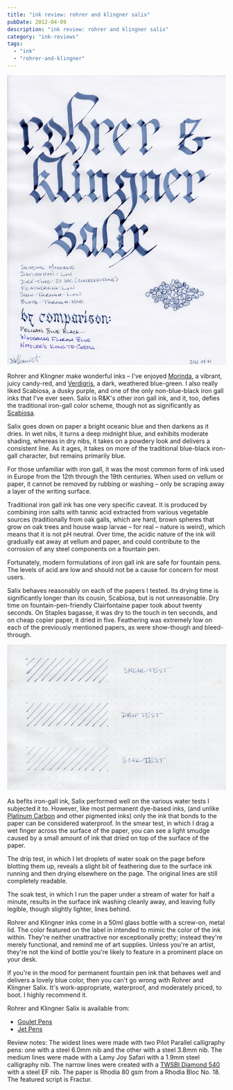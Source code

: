 ```yaml
---
title: "ink review: rohrer and klingner salix"
pubDate: 2012-04-09
description: "ink review: rohrer and klingner salix"
category: "ink-reviews"
tags:
  - "ink"
  - "rohrer-and-klingner"
---
```


![rohrer and klingner salix](r%20and%20k%20salix.jpg)

Rohrer and Klingner make wonderful inks – I've enjoyed [Morinda](/blog/2011/5/17/ink-review-rohrer-and-klingner-morinda/), a vibrant, juicy candy-red, and [Verdigris](/blog/2012/1/22/ink-review-rohrer-and-klingner-verdigris/), a dark, weathered blue-green. I also really liked Scabiosa, a dusky purple, and one of the only non-blue-black iron gall inks that I've ever seen. Salix is R&K's other iron gall ink, and it, too, defies the traditional iron-gall color scheme, though not as significantly as [Scabiosa](/blog/2012/2/16/ink-review-rohrer-and-klingner-scabiosa/).

Salix goes down on paper a bright oceanic blue and then darkens as it dries. In wet nibs, it turns a deep midnight blue, and exhibits moderate shading, whereas in dry nibs, it takes on a powdery look and delivers a consistent line. As it ages, it takes on more of the traditional blue-black iron-gall character, but remains primarily blue.

For those unfamiliar with iron gall, it was the most common form of ink used in Europe from the 12th through the 19th centuries. When used on vellum or paper, it cannot be removed by rubbing or washing – only be scraping away a layer of the writing surface.

Traditional iron gall ink has one very specific caveat. It is produced by combining iron salts with tannic acid extracted from various vegetable sources (traditionally from oak galls, which are hard, brown spheres that grow on oak trees and house wasp larvae – for real – nature is weird), which means that it is not pH neutral. Over time, the acidic nature of the ink will gradually eat away at vellum and paper, and could contribute to the corrosion of any steel components on a fountain pen.

Fortunately, modern formulations of iron gall ink are safe for fountain pens. The levels of acid are low and should not be a cause for concern for most users.

Salix behaves reasonably on each of the papers I tested. Its drying time is significantly longer than its cousin, Scabiosa, but is not unreasonable. Dry time on fountain-pen-friendly Clairfontaine paper took about twenty seconds. On Staples bagasse, it was dry to the touch in ten seconds, and on cheap copier paper, it dried in five. Feathering was extremely low on each of the previously mentioned papers, as were show-though and bleed-through.

![water test](r%20and%20k%20salix%20water%20test.jpg)

As befits iron-gall ink, Salix performed well on the various water tests I subjected it to. However, like most permanent dye-based inks, (and unlike [Platinum Carbon](/blog/2011/3/8/ink-review-platinum-carbon-black/) and other pigmented inks) only the ink that bonds to the paper can be considered waterproof. In the smear test, in which I drag a wet finger across the surface of the paper, you can see a light smudge caused by a small amount of ink that dried on top of the surface of the paper.

The drip test, in which I let droplets of water soak on the page before blotting them up, reveals a slight bit of feathering due to the surface ink running and then drying elsewhere on the page. The original lines are still completely readable.

The soak test, in which I run the paper under a stream of water for half a minute, results in the surface ink washing cleanly away, and leaving fully legible, though slightly lighter, lines behind.

Rohrer and Klingner inks come in a 50ml glass bottle with a screw-on, metal lid. The color featured on the label in intended to mimic the color of the ink within. They're neither unattractive nor exceptionally pretty; instead they're merely functional, and remind me of art supplies. Unless you're an artist, they're not the kind of bottle you're likely to feature in a prominent place on your desk.

If you're in the mood for permanent fountain pen ink that behaves well and delivers a lovely blue color, then you can't go wrong with Rohrer and Klingner Salix. It's work-appropriate, waterproof, and moderately priced, to boot. I highly recommend it.

Rohrer and Klingner Salix is available from:

- [Goulet Pens](http://www.gouletpens.com/Rohrer_Klingner_Salix_Iron_Gall_Ink_p/rk40711050.htm)
- [Jet Pens](http://www.jetpens.com/Rohrer-Klingner-Writing-Ink-50-ml-Bottle-Eisen-Gallus-Tinte-Salix-Iron-Gall-Nut-ink-Salix-Blue/pd/7429)

Review notes: The widest lines were made with two Pilot Parallel calligraphy pens: one with a steel 6.0mm nib and the other with a steel 3.8mm nib. The medium lines were made with a Lamy Joy Safari with a 1.9mm steel calligraphy nib. The narrow lines were created with a [TWSBI Diamond 540](/blog/2011/11/1/pen-review-twsbi-diamond-540/) with a steel EF nib. The paper is Rhodia 80 gsm from a Rhodia Bloc No. 18. The featured script is Fractur.
